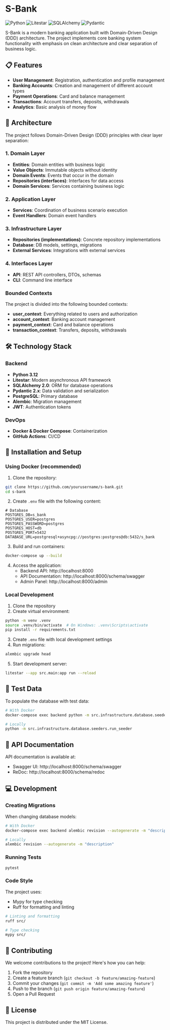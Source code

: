 # S-Bank

![Python](https://img.shields.io/badge/python-3.12-blue.svg)
![Litestar](https://img.shields.io/badge/litestar-2.14.0-blue.svg)
![SQLAlchemy](https://img.shields.io/badge/sqlalchemy-2.0.37-blue.svg)
![Pydantic](https://img.shields.io/badge/pydantic-2.10.6-blue.svg)

S-Bank is a modern banking application built with Domain-Driven Design (DDD) architecture. The project implements core banking system functionality with emphasis on clean architecture and clear separation of business logic.

## 📋 Features

- **User Management**: Registration, authentication and profile management
- **Banking Accounts**: Creation and management of different account types
- **Payment Operations**: Card and balance management
- **Transactions**: Account transfers, deposits, withdrawals
- **Analytics**: Basic analysis of money flow

## 🧠 Architecture

The project follows Domain-Driven Design (DDD) principles with clear layer separation:

### 1. Domain Layer
- **Entities**: Domain entities with business logic
- **Value Objects**: Immutable objects without identity
- **Domain Events**: Events that occur in the domain
- **Repositories (interfaces)**: Interfaces for data access
- **Domain Services**: Services containing business logic

### 2. Application Layer
- **Services**: Coordination of business scenario execution
- **Event Handlers**: Domain event handlers

### 3. Infrastructure Layer
- **Repositories (implementations)**: Concrete repository implementations
- **Database**: DB models, settings, migrations
- **External Services**: Integrations with external services

### 4. Interfaces Layer
- **API**: REST API controllers, DTOs, schemas
- **CLI**: Command line interface

### Bounded Contexts
The project is divided into the following bounded contexts:
- **user_context**: Everything related to users and authorization
- **account_context**: Banking account management
- **payment_context**: Card and balance operations
- **transaction_context**: Transfers, deposits, withdrawals

## 🛠️ Technology Stack

### Backend
- **Python 3.12**
- **Litestar**: Modern asynchronous API framework
- **SQLAlchemy 2.0**: ORM for database operations
- **Pydantic 2.x**: Data validation and serialization
- **PostgreSQL**: Primary database
- **Alembic**: Migration management
- **JWT**: Authentication tokens

### DevOps
- **Docker & Docker Compose**: Containerization
- **GitHub Actions**: CI/CD

## 🚀 Installation and Setup

### Using Docker (recommended)

1. Clone the repository:
```bash
git clone https://github.com/yourusername/s-bank.git
cd s-bank
```

2. Create `.env` file with the following content:
```
# Database
POSTGRES_DB=s_bank
POSTGRES_USER=postgres
POSTGRES_PASSWORD=postgres
POSTGRES_HOST=db
POSTGRES_PORT=5432
DATABASE_URL=postgresql+asyncpg://postgres:postgres@db:5432/s_bank
```

3. Build and run containers:
```bash
docker-compose up --build
```

4. Access the application:
    - Backend API: http://localhost:8000
    - API Documentation: http://localhost:8000/schema/swagger
    - Admin Panel: http://localhost:8000/admin

### Local Development

1. Clone the repository
2. Create virtual environment:
```bash
python -m venv .venv
source .venv/bin/activate  # On Windows: .venv\Scripts\activate
pip install -r requirements.txt
```

3. Create `.env` file with local development settings
4. Run migrations:
```bash
alembic upgrade head
```

5. Start development server:
```bash
litestar --app src.main:app run --reload
```

## 🧪 Test Data

To populate the database with test data:
```bash
# With Docker
docker-compose exec backend python -m src.infrastructure.database.seeders.run_seeder

# Locally
python -m src.infrastructure.database.seeders.run_seeder
```

## 📝 API Documentation

API documentation is available at:
- Swagger UI: http://localhost:8000/schema/swagger
- ReDoc: http://localhost:8000/schema/redoc

## 💻 Development

### Creating Migrations

When changing database models:
```bash
# With Docker
docker-compose exec backend alembic revision --autogenerate -m "description"

# Locally
alembic revision --autogenerate -m "description"
```

### Running Tests
```bash
pytest
```

### Code Style
The project uses:
- Mypy for type checking
- Ruff for formatting and linting

```bash
# Linting and formatting
ruff src/

# Type checking
mypy src/
```

## 🤝 Contributing

We welcome contributions to the project! Here's how you can help:

1. Fork the repository
2. Create a feature branch (`git checkout -b feature/amazing-feature`)
3. Commit your changes (`git commit -m 'Add some amazing feature'`)
4. Push to the branch (`git push origin feature/amazing-feature`)
5. Open a Pull Request

## 📜 License

This project is distributed under the MIT License.
